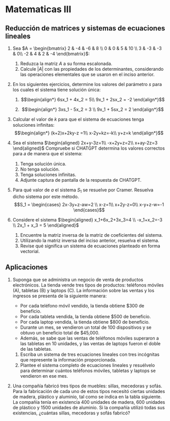 # Matematicas III

## Reducción de matrices y sistemas de ecuaciones lineales

1. Sea $A = \begin{bmatrix}
    2 & -4 & -6 & 8 \\
    0 & 0 & 5 & 10 \\
    3 & -3 & -3 & 0\\
    -2 & 4 & 2 & -4
\end{bmatrix}$:
   1. Reduzca la matriz $A$ a su forma escalonada.
   2. Calcule $|A|$ con las propiedades de los determinantes, considerando las operaciones elementales que se usaron en el inciso anterior.

2. En los siguientes ejercicios, determine los valores del parámetro $s$ para los cuales el sistema tiene solución única:
   1. $$\begin{align*}
    6sx_1 + 4x_2 = 5\\
    9x_1 + 2sx_2 = -2
   \end{align*}$$

    2. $$\begin{align*}
        3xs_1 - 5x_2 = 3 \\
        9x_1 + 5sx_2 = 2
    \end{align*}$$

3. Calcular el valor de 𝑘 para que el sistema de ecuaciones tenga soluciones infinitas: $$\begin{align*}
    (k+2)x+2ky-z =1\\
    x-2y+kz=-k\\
    y+z=k
\end{align*}$$

4. Sea el sistema $\begin{aligned}
    2x+y-3z=1\\
    -x+2y+z=2\\
    x+ay-2z=3
\end{aligned}$ Compruebe si CHATGPT determina los valores correctos para 𝑎 de manera que el sistema:
    1. Tenga solución única.
    2. No tenga solución.
    3. Tenga soluciones infinitas.
    4. Adjunte captura de pantalla de la respuesta de CHATGPT.

5. Para qué valor de $a$ el sistema $S_1$ se resuelve por Cramer. Resuelva dicho sistema por este método. $$S_1 = \begin{cases}
    2x-3y+z-aw=2 \\
    x-z=1\\
    x+2y-z=0\\
    x-y+z-w=-1
 \end{cases}$$

6. Considere el sistema $\begin{aligned} x_1+6x_2+3x_3=4 \\ -x_1+x_2=-3 \\ 2x_1 + x_3 = 5 \end{aligned}$
   1. Encuentre la matriz inversa de la matriz de coeficientes del sistema.
   2. Utilizando la matriz inversa del inciso anterior, resuelva el sistema.
   3. Revise qué significa un sistema de ecuaciones planteado en forma vectorial.

## Aplicaciones

1. Suponga que se administra un negocio de venta de productos electrónicos. La tienda vende tres tipos de productos: teléfonos móviles (A), tabletas (B) y laptops (C). La información sobre las ventas y los ingresos se presenta de la siguiente manera:

    - Por cada teléfono móvil vendido, la tienda obtiene $300 de beneficio.
    - Por cada tableta vendida, la tienda obtiene $500 de beneficio.
    - Por cada laptop vendida, la tienda obtiene $800 de beneficio.
    - Durante un mes, se vendieron un total de 100 dispositivos y se obtuvo un beneficio total de $45,000.
    - Además, se sabe que las ventas de teléfonos móviles superaron a las tabletas en 10 unidades, y las ventas de laptops fueron el doble de las tabletas.

    1. Escriba un sistema de tres ecuaciones lineales con tres incógnitas que represente la información proporcionada.
    2. Plantee el sistema completo de ecuaciones lineales y resuélvelo para determinar cuántos teléfonos móviles, tabletas y laptops se vendieron en ese mes.

2. Una compañía fabricó tres tipos de muebles: sillas, mecedoras y sofás. Para la fabricación de cada uno de estos tipos necesitó ciertas unidades de madera, plástico y aluminio, tal como se indica en la tabla siguiente. La compañía tenía en existencia 400 unidades de madera, 600 unidades de plástico y 1500 unidades de aluminio. Si la compañía utilizó todas sus existencias, ¿cuántas sillas, mecedoras y sofás fabricó?
